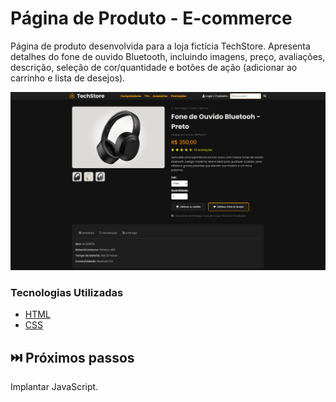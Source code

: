# Página de Produto - E-commerce

Página de produto desenvolvida para a loja fictícia TechStore. Apresenta detalhes do fone de ouvido Bluetooth, incluindo imagens, preço, avaliações, descrição, seleção de cor/quantidade e botões de ação (adicionar ao carrinho e lista de desejos).

![Página do Produto](assets/img/global/pagina-de-produto.png)

### Tecnologias Utilizadas

* [HTML](https://github.com/html)
* [CSS](https://github.com/css)

## ⏭️ Próximos passos

Implantar JavaScript.
